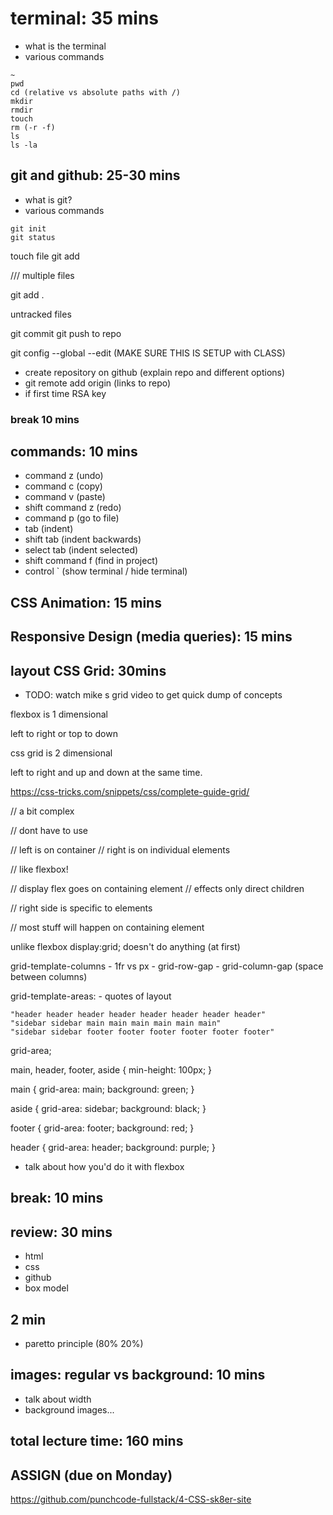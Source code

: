 # terminal: 35 mins

- what is the terminal
- various commands

```
~
pwd
cd (relative vs absolute paths with /)
mkdir
rmdir
touch
rm (-r -f)
ls
ls -la
```

## git and github: 25-30 mins

- what is git?
- various commands

```
git init
git status
```

touch file
git add <filename>

/// multiple files

git add .

untracked files

git commit
git push to repo

git config --global --edit (MAKE SURE THIS IS SETUP with CLASS)

- create repository on github (explain repo and different options)
- git remote add origin (links to repo)
- if first time RSA key

### break 10 mins

## commands: 10 mins

- command z (undo)
- command c (copy)
- command v (paste)
- shift command z (redo)
- command p (go to file)
- tab (indent)
- shift tab (indent backwards)
- select tab (indent selected)
- shift command f (find in project)
- control ` (show terminal / hide terminal)

## CSS Animation: 15 mins

## Responsive Design (media queries): 15 mins

## layout CSS Grid: 30mins

- TODO: watch mike s grid video to get quick dump of concepts

flexbox is 1 dimensional

left to right or
top to down

css grid is 2 dimensional

left to right and up and down at the same time.

https://css-tricks.com/snippets/css/complete-guide-grid/

// a bit complex

// dont have to use

// left is on container
// right is on individual elements

// like flexbox!

// display flex goes on containing element
// effects only direct children

// right side is specific to elements

// most stuff will happen on containing element

unlike flexbox display:grid; doesn't do anything (at first)

grid-template-columns - 1fr vs px - grid-row-gap - grid-column-gap (space between columns)

grid-template-areas: - quotes of layout

    "header header header header header header header header"
    "sidebar sidebar main main main main main main"
    "sidebar sidebar footer footer footer footer footer footer"

grid-area;

main, header, footer, aside {
min-height: 100px;
}

main {
grid-area: main;
background: green;
}

aside {
grid-area: sidebar;
background: black;
}

footer {
grid-area: footer;
background: red;
}

header {
grid-area: header;
background: purple;
}

- talk about how you'd do it with flexbox

## break: 10 mins

## review: 30 mins

- html
- css
- github
- box model

## 2 min

- paretto principle (80% 20%)

## images: regular vs background: 10 mins

- talk about width
- background images...

## total lecture time: 160 mins

## ASSIGN (due on Monday)

https://github.com/punchcode-fullstack/4-CSS-sk8er-site
